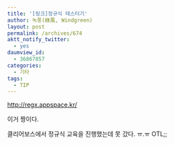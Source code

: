 ```yaml
---
title: '[링크]정규식 테스터기'
author: 녹풍(綠風, Windgreen)
layout: post
permalink: /archives/674
aktt_notify_twitter:
  - yes
daumview_id:
  - 36867857
categories:
  - 기타
tags:
  - TIP
---
```

<http://regx.appspace.kr/> <div>
  이거 짱이다.
</div>

<div>
  클리어보스에서 정규식 교육을 진행했는데 못 갔다. ㅠ.ㅠ OTL;;
</div>